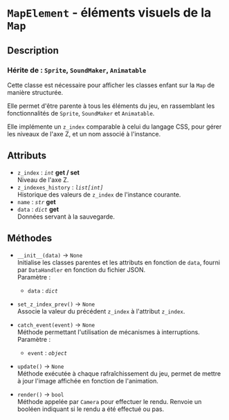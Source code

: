 # `MapElement` - éléments visuels de la `Map`

## Description
### Hérite de : `Sprite`, `SoundMaker`, `Animatable`

Cette classe est nécessaire pour afficher les classes enfant sur la `Map` de manière structurée.

Elle permet d'être parente à tous les éléments du jeu, en rassemblant les fonctionnalités de `Sprite`, `SoundMaker` et `Animatable`.

Elle implémente un `z_index` comparable à celui du langage CSS, pour gérer les niveaux de l'axe Z,
et un nom associé à l'instance.

## Attributs
- `z_index` : *`int`* **get / set** \
  Niveau de l'axe Z.
- `z_indexes_history` : *`list[int]`* \
  Historique des valeurs de `z_index` de l'instance courante.
- `name` : *`str`* **get**
- `data` : *`dict`* **get** \
  Données servant à la sauvegarde.

## Méthodes
- `__init__(data)` &rarr; `None` \
  Initialise les classes parentes et les attributs
  en fonction de `data`, fourni par `DataHandler` en fonction du fichier JSON. \
  Paramètre :
  * `data` : *`dict`*

- `set_z_index_prev()` &rarr; `None` \
  Associe la valeur du précédent `z_index` à l'attribut `z_index`.

- `catch_event(event)` &rarr; `None` \
  Méthode permettant l'utilisation de mécanismes à interruptions. \
  Paramètre :
  * `event` : *`object`*

- `update()` &rarr; `None` \
  Méthode exécutée à chaque rafraîchissement du jeu, permet de mettre à jour l'image affichée en fonction de l'animation.

- `render()` &rarr; `bool` \
  Méthode appelée par `Camera` pour effectuer le rendu. Renvoie un booléen indiquant si le rendu a été effectué ou pas.
